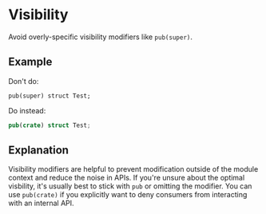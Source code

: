# Visibility

Avoid overly-specific visibility modifiers like `pub(super)`.

## Example

Don't do:

```rust,ignore
pub(super) struct Test;
```

Do instead:

```rust
pub(crate) struct Test;
```

## Explanation

Visibility modifiers are helpful to prevent modification outside of the module
context and reduce the noise in APIs. If you're unsure about the optimal
visbility, it's usually best to stick with `pub` or omitting the modifier. You
can use `pub(crate)` if you explicitly want to deny consumers from interacting
with an internal API.
